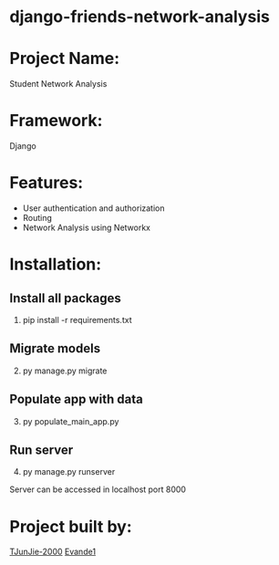# django-friends-network-analysis

# Project Name:
Student Network Analysis

# Framework:
Django

# Features:
- User authentication and authorization
- Routing
- Network Analysis using Networkx

# Installation:
## Install all packages
1. pip install -r requirements.txt
## Migrate models
2. py manage.py migrate
## Populate app with data
3. py populate_main_app.py 
## Run server
4. py manage.py runserver
   
Server can be accessed in localhost port 8000

# Project built by:
[TJunJie-2000](https://github.com/TJun-Jie)
[Evande1](https://github.com/Evande1)
